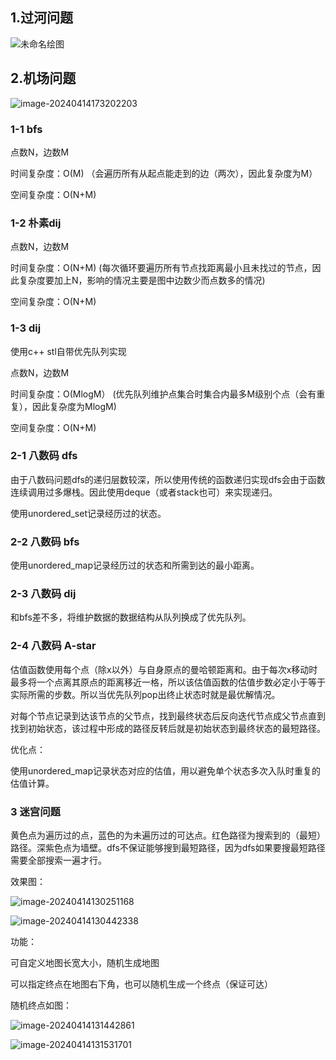 ## 1.过河问题



![未命名绘图](未命名绘图.png)

## 2.机场问题



![image-20240414173202203](image-20240414173202203.png)

### 1-1 bfs

点数N，边数M

时间复杂度：O(M)	（会遍历所有从起点能走到的边（两次），因此复杂度为M）

空间复杂度：O(N+M)

### 1-2 朴素dij

点数N，边数M

时间复杂度：O(N+M)	(每次循环要遍历所有节点找距离最小且未找过的节点，因此复杂度要加上N，影响的情况主要是图中边数少而点数多的情况)

空间复杂度：O(N+M)

### 1-3 dij

使用c++ stl自带优先队列实现

点数N，边数M

时间复杂度：O(MlogM） (优先队列维护点集合时集合内最多M级别个点（会有重复），因此复杂度为MlogM)

空间复杂度：O(N+M)

### 2-1 八数码 dfs

由于八数码问题dfs的递归层数较深，所以使用传统的函数递归实现dfs会由于函数连续调用过多爆栈。因此使用deque（或者stack也可）来实现递归。

使用unordered_set记录经历过的状态。

### 2-2 八数码 bfs

使用unordered_map记录经历过的状态和所需到达的最小距离。

### 2-3 八数码 dij

和bfs差不多，将维护数据的数据结构从队列换成了优先队列。

### 2-4 八数码 A-star

估值函数使用每个点（除x以外）与自身原点的曼哈顿距离和。由于每次x移动时最多将一个点离其原点的距离移近一格，所以该估值函数的估值步数必定小于等于实际所需的步数。所以当优先队列pop出终止状态时就是最优解情况。

对每个节点记录到达该节点的父节点，找到最终状态后反向迭代节点成父节点直到找到初始状态，该过程中形成的路径反转后就是初始状态到最终状态的最短路径。

优化点：

使用unordered_map记录状态对应的估值，用以避免单个状态多次入队时重复的估值计算。

### 3 迷宫问题

黄色点为遍历过的点，蓝色的为未遍历过的可达点。红色路径为搜索到的（最短）路径。深紫色点为墙壁。dfs不保证能够搜到最短路径，因为dfs如果要搜最短路径需要全部搜索一遍才行。

效果图：

![image-20240414130251168](image-20240414130251168.png)

![image-20240414130442338](image-20240414130442338.png)

功能：

可自定义地图长宽大小，随机生成地图

可以指定终点在地图右下角，也可以随机生成一个终点（保证可达）

随机终点如图：

![image-20240414131442861](image-20240414131442861.png)

![image-20240414131531701](image-20240414131531701.png)